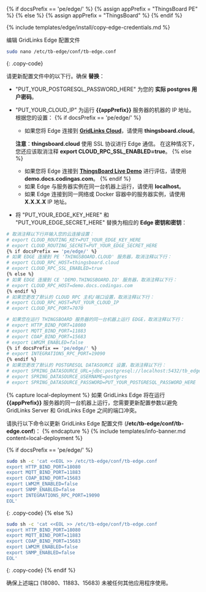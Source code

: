 {% if docsPrefix == 'pe/edge/' %}
{% assign appPrefix = "ThingsBoard PE" %}
{% else %}
{% assign appPrefix = "ThingsBoard" %}
{% endif %}

{% include templates/edge/install/copy-edge-credentials.md %}

编辑 GridLinks Edge 配置文件
```bash 
sudo nano /etc/tb-edge/conf/tb-edge.conf
``` 
{: .copy-code}

请更新配置文件中的以下行。确保 **替换**：
* "PUT_YOUR_POSTGRESQL_PASSWORD_HERE" 为您的 **实际 postgres 用户密码**。
* "PUT_YOUR_CLOUD_IP" 为运行 **{{appPrefix}}** 服务器的机器的 IP 地址。根据您的设置：
   {% if docsPrefix == 'pe/edge/' %}
    * 如果您将 Edge 连接到 [**GridLinks Cloud**](https://cloud.codingas.com/signup)，请使用 **thingsboard.cloud**。

    **注意**：**thingsboard.cloud** 使用 SSL 协议进行 Edge 通信。
    在这种情况下，您还应该取消注释 **export CLOUD_RPC_SSL_ENABLED=true**。
   {% else %}
    * 如果您将 Edge 连接到 [**ThingsBoard Live Demo**](https://gridlinks.codingas.com/signup) 进行评估，请使用 **demo.docs.codingas.com**。
   {% endif %}
    * 如果 Edge 与服务器实例在同一台机器上运行，请使用 **localhost**。
    * 如果 Edge 连接到同一网络或 Docker 容器中的服务器实例，请使用 **X.X.X.X** IP 地址。

* 将 "PUT_YOUR_EDGE_KEY_HERE" 和 "PUT_YOUR_EDGE_SECRET_HERE" 替换为相应的 **Edge 密钥和密钥**：

```bash
# 取消注释以下行并输入您的云连接设置：
# export CLOUD_ROUTING_KEY=PUT_YOUR_EDGE_KEY_HERE
# export CLOUD_ROUTING_SECRET=PUT_YOUR_EDGE_SECRET_HERE
{% if docsPrefix == 'pe/edge/' %}
# 如果 EDGE 连接到 PE 'THINGSBOARD.CLOUD' 服务器，取消注释以下行：
# export CLOUD_RPC_HOST=thingsboard.cloud
# export CLOUD_RPC_SSL_ENABLED=true
{% else %}
# 如果 EDGE 连接到 CE 'DEMO.THINGSBOARD.IO' 服务器，取消注释以下行：
# export CLOUD_RPC_HOST=demo.docs.codingas.com
{% endif %}
# 如果您更改了默认的 CLOUD RPC 主机/端口设置，取消注释以下行：
# export CLOUD_RPC_HOST=PUT_YOUR_CLOUD_IP
# export CLOUD_RPC_PORT=7070

# 如果您在运行 THINGSBOARD 服务器的同一台机器上运行 EDGE，取消注释以下行：
# export HTTP_BIND_PORT=18080
# export MQTT_BIND_PORT=11883
# export COAP_BIND_PORT=15683
# export LWM2M_ENABLED=false
{% if docsPrefix == 'pe/edge/' %}
# export INTEGRATIONS_RPC_PORT=19090
{% endif %}
# 如果您更改了默认的 POSTGRESQL DATASOURCE 设置，取消注释以下行：
# export SPRING_DATASOURCE_URL=jdbc:postgresql://localhost:5432/tb_edge
# export SPRING_DATASOURCE_USERNAME=postgres
# export SPRING_DATASOURCE_PASSWORD=PUT_YOUR_POSTGRESQL_PASSWORD_HERE
```

{% capture local-deployment %}
如果 GridLinks Edge 将在运行 **{{appPrefix}}** 服务器的同一台机器上运行，您需要更新配置参数以避免 GridLinks Server 和 GridLinks Edge 之间的端口冲突。

请执行以下命令以更新 GridLinks Edge 配置文件 (**/etc/tb-edge/conf/tb-edge.conf**)：
{% endcapture %}
{% include templates/info-banner.md content=local-deployment %}

{% if docsPrefix == 'pe/edge/' %}
```bash
sudo sh -c 'cat <<EOL >> /etc/tb-edge/conf/tb-edge.conf
export HTTP_BIND_PORT=18080
export MQTT_BIND_PORT=11883
export COAP_BIND_PORT=15683
export LWM2M_ENABLED=false
export SNMP_ENABLED=false
export INTEGRATIONS_RPC_PORT=19090
EOL'
```
{: .copy-code}
{% else %}
```bash
sudo sh -c 'cat <<EOL >> /etc/tb-edge/conf/tb-edge.conf
export HTTP_BIND_PORT=18080
export MQTT_BIND_PORT=11883
export COAP_BIND_PORT=15683
export LWM2M_ENABLED=false
export SNMP_ENABLED=false
EOL'
```
{: .copy-code}
{% endif %}

确保上述端口 (18080、11883、15683) 未被任何其他应用程序使用。